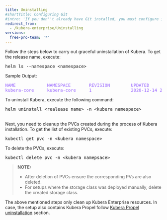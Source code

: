 ```yaml
---
title: Uninstalling 
#shortTitle: Configuring Git
#intro: 'If you don''t already have Git installed, you must configure it before using GitHub Desktop.'
redirect_from:
  - /kubera-enterprise/Uninstalling
versions:
  free-pro-team: '*'
---
```


Follow the steps below to carry out graceful uninstallation of Kubera.
To get the release name, execute:
<pre>
helm ls --namespace &lt;namespace&gt;</pre>
Sample Output:
<pre style="color:#9966ff">
NAME            NAMESPACE       REVISION        UPDATED                                 STATUS          CHART                   APP VERSION
kubera-core     kubera-core     1               2020-12-14 21:25:53.803089961 +0530 IST deployed        kubera-enterprise-0.0.1 0.0.1  
</pre>

To uninstall Kubera, execute the following command:

<pre>helm uninstall &lt;realease name&gt; -n &lt;kubera_namespace&gt;</pre>

<br>
Next, you need to cleanup the PVCs created during the process of Kubera installation. To get the list of existing PVCs, execute:
<pre>kubectl get pvc -n &lt;kubera_namespace&gt;</pre>

To delete the PVCs, execute:
<pre>kubectl delete pvc -n &lt;kubera_namepsace&gt;</pre>
<blockquote>
<b>NOTE:</b>
<ul>
<li>After deletion of PVCs ensure the corresponding PVs are also deleted.</li>
<li>For setups where the storage class was deployed manually, delete the created storage class.</li>
</ul>
</blockquote>
The above mentioned steps only clean up Kubera Enterprise resources. In case, the setup also contains Kubera Propel follow <a href="/en/free-pro-team@latest/kubera-propel/uninstalling" target="_blank">Kubera Propel uninstallation</a> section.  
